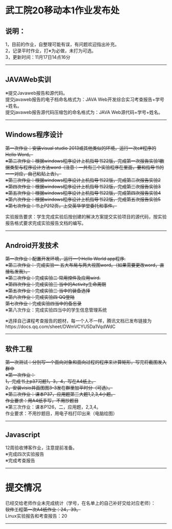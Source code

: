 # 武工院20移动本1作业发布处
## 说明：
1，目前的作业，自整理可能有误，有问题欢迎指出补充。   
2，记录平时作业，打※为必做，未打为可选。        
3，更新时间：11月17日14点16分                               
        
***
## JAVAWeb实训   
※提交Javaweb报告和源代码。                                                
提交javaweb报告的电子档命名格式为：JAVA Web开发综合实习考查报告+学号+姓名。                               
提交javaweb报告源代码压缩包的命名格式为：JAVA Web源代码+学号+姓名。                                    

***
## Windows程序设计
~~第一次作业：安装visual studio 2013或其他类似的环境，运行一次c#程序的Hello Word。~~         
~~※第二次作业：根据windows程序设计上机指导书22版，完成第一次报告实验1数据类型与程序设计方法word（注意：一共有三个实验程序在里面，要和指导书的一一对应，自己粘贴上去）。~~     
~~※第三次作业：根据windows程序设计上机指导书22版，完成第二次报告实验2~~            
~~※第四次作业：根据windows程序设计上机指导书22版，完成第三次报告实验3~~       
~~※第五次作业：根据windows程序设计上机指导书22版，完成第四次报告实验4~~               
~~※第六次作业：根据windows程序设计上机指导书22版，完成第五次报告实验5~~                          
~~※第七次作业：书上P212页，上交英华学堂委托和事件。~~                                    

实验报告要求：学生完成实验后按创建的解决方案提交实验项目的源代码，按实验报告格式要求完成实验报告文档的编写。         

***         
## Android开发技术      
~~第一次作业：配置开发环境，运行一个Hello World app程序.~~      
~~※第二次作业： 完成实验一 五大布局与两大视图word。（如果需要更改word，直接私发我）。~~         
~~※第三次作业：完成实验二 常用控件及应用wird.~~            
~~※第四次作业：完成实验三 当中的Activity生命周期~~         
~~※第五次作业：完成实验三 当中的装备选择~~                
~~※第六次作业：完成实验四 QQ登陆~~        
~~第七次作业：完成实验四当中的备忘录~~                        
※第八次作业：完成实验四当中的学生信息管理系统               
                                 
※选择自己课程考查报告的题材，每一个人不一样，腾讯文档已发布链接为https://docs.qq.com/sheet/DWmVCYU5Da1VqdWdC                             

***
## 软件工程
~~第一次测试：分别写一个面向对象和面向过程的程序来计算矩形，写完将截图发入群中~~       
~~※第一次作业：~~     
~~1，完成书上p37习题1，3，4，写在A4纸上。~~       
~~2，安装visio并画图图3-3发在群里加平时分（可选）。~~         
~~※第二次作业：课本P37，应用题第三大题1,2,3,4小题。~~                                    
~~作业要求：用A4纸手写，不用抄题目~~                                             
※第三次作业：课本P126，二，应用题，2,3,4。                 
作业要求：不用抄题目，用电子档打印出来（电脑绘图）                 

***
## Javascript
12周验收博客作业，注意提前准备。                         
※完成四次实验报告                    
※完成考查报告                       

***
# 提交情况        
已经交给老师作业未完成统计（学号，在名单上的自己补好交给对应老师）：          
~~软件工程第一次A4纸作业：24，39。~~                                                      
Linux实验报告和考查报告：20
***
